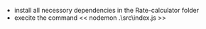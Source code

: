 - install all necessory dependencies in the Rate-calculator folder
- execite the command << nodemon .\src\index.js >>
